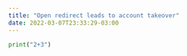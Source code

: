 ```yaml
---
title: "Open redirect leads to account takeover"
date: 2022-03-07T23:33:29-03:00
---
```


```python
print("2+3")
```

